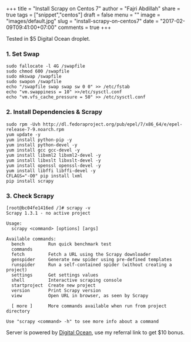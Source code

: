 +++
title = "Install Scrapy on Centos 7"
author = "Fajri Abdillah"
share = true
tags = ["snippet","centos"]
draft = false
menu = ""
image = "images/default.jpg"
slug = "install-scrapy-on-centos7"
date = "2017-02-09T09:41:00+07:00"
comments = true
+++

Tested in $5 Digital Ocean droplet.

<!--more-->


### 1. Set Swap

```
sudo fallocate -l 4G /swapfile
sudo chmod 600 /swapfile
sudo mkswap /swapfile
sudo swapon /swapfile
echo "/swapfile swap swap sw 0 0" >> /etc/fstab
echo "vm.swappiness = 10" >>/etc/sysctl.conf
echo "vm.vfs_cache_pressure = 50" >> /etc/sysctl.conf
```

### 2. Install Dependencies & Scrapy

```
sudo rpm -Uvh http://dl.fedoraproject.org/pub/epel/7/x86_64/e/epel-release-7-9.noarch.rpm
yum update -y
yum install python-pip -y
yum install python-devel -y
yum install gcc gcc-devel -y
yum install libxml2 libxml2-devel -y
yum install libxslt libxslt-devel -y
yum install openssl openssl-devel -y
yum install libffi libffi-devel -y
CFLAGS="-O0" pip install lxml
pip install scrapy
```

### 3. Check Scrapy

```
[root@bc04fe1416ed /]# scrapy -v
Scrapy 1.3.1 - no active project

Usage:
  scrapy <command> [options] [args]

Available commands:
  bench         Run quick benchmark test
  commands
  fetch         Fetch a URL using the Scrapy downloader
  genspider     Generate new spider using pre-defined templates
  runspider     Run a self-contained spider (without creating a project)
  settings      Get settings values
  shell         Interactive scraping console
  startproject  Create new project
  version       Print Scrapy version
  view          Open URL in browser, as seen by Scrapy

  [ more ]      More commands available when run from project directory

Use "scrapy <command> -h" to see more info about a command
```

Server is powered by [Digital Ocean](https://m.do.co/c/6b1c3b315e1e), use my referral link to get $10 bonus.
